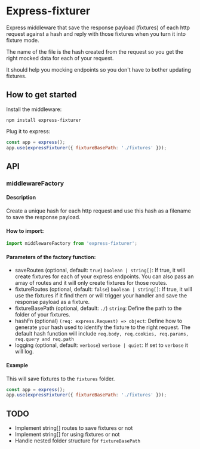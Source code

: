 # Express-fixturer

Express middleware that save the response payload (fixtures) of each http request against a hash and reply with those fixtures when you turn it into fixture mode.

The name of the file is the hash created from the request so you get the right mocked data for each of your request.

It should help you mocking endpoints so you don't have to bother updating fixtures.

## How to get started
Install the middleware:
```
npm install express-fixturer
```

Plug it to express:
```js
const app = express();
app.use(expressFixturer({ fixtureBasePath: './fixtures' }));
```

## API

### middlewareFactory

#### Description

Create a unique hash for each http request and use this hash as a filename to save the response payload.

#### How to import:
```js
import middlewareFactory from 'express-fixturer';
```

#### Parameters of the factory function:

- saveRoutes (optional, default: `true`) `boolean | string[]`: If true, it will create fixtures for each of your express endpoints. You can also pass an array of routes and it will only create fixtures for those routes.
- fixtureRoutes (optional, default: `false`) `boolean | string[]`: If true, it will use the fixtures if it find them or will trigger your handler and save the response payload as a fixture.
- fixtureBasePath (optional, default: `./`) `string`: Define the path to the folder of your fixtures.
- hashFn (optional) `(req: express.Request) => object`: Define how to generate your hash used to identify the fixture to the right request. The default hash function will include `req.body, req.cookies, req.params, req.query and req.path`
- logging (optional, default: `verbose`) `verbose | quiet`: If set to `verbose` it will log.

#### Example

This will save fixtures to the `fixtures` folder.

```js
const app = express();
app.use(expressFixturer({ fixtureBasePath: './fixtures' }));
```

## TODO

- Implement string[] routes to save fixtures or not
- Implement string[] for using fixtures or not
- Handle nested folder structure for `fixtureBasePath`